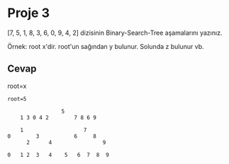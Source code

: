 # Proje 3  
[7, 5, 1, 8, 3, 6, 0, 9, 4, 2] dizisinin Binary-Search-Tree aşamalarını yazınız.  
  
Örnek: root x'dir. root'un sağından y bulunur. Solunda z bulunur vb.  
  
## Cevap
root=x
```
root=5

                 5
    1 3 0 4 2        7 8 6 9

    1                   7
0        3           6     8
      2      4                9

0   1 2  3   4    5   6  7  8  9